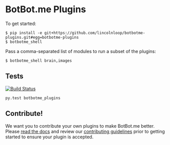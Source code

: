 # BotBot.me Plugins

To get started:

```
$ pip install -e git+https://github.com/lincolnloop/botbotme-plugins.git#egg=botbotme-plugins
$ botbotme_shell
```

Pass a comma-separated list of modules to run a subset of the plugins:

```
$ botbotme_shell brain,images
```

## Tests

[![Build Status](https://api.travis-ci.org/lincolnloop/botbotme-plugins.png)](https://travis-ci.org/lincolnloop/botbotme-plugins)

```
py.test botbotme_plugins
```

## Contribute!

We want you to contribute your own plugins to make BotBot.me better. Please [read the docs](https://github.com/lincolnloop/botbotme-plugins/blob/master/DOCS.md) and review our [contributing guidelines](https://github.com/lincolnloop/botbotme-plugins/blob/master/CONTRIBUTING.md) prior to getting started to ensure your plugin is accepted.

